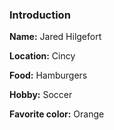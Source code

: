 ### Introduction

**Name:** Jared Hilgefort

**Location:** Cincy

**Food:** Hamburgers

**Hobby:** Soccer

**Favorite color:** Orange

